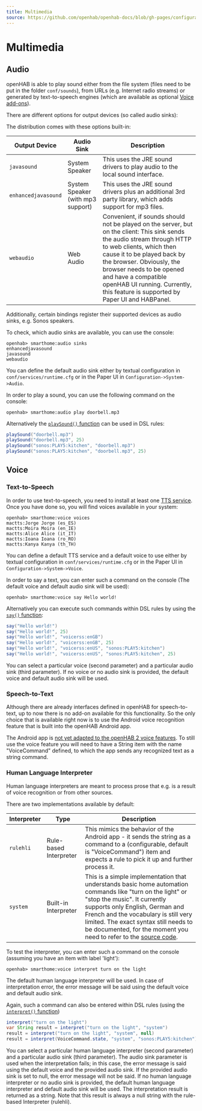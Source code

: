 ```yaml
---
title: Multimedia
source: https://github.com/openhab/openhab-docs/blob/gh-pages/configuration/multimedia.md
---
```



# Multimedia

## Audio

openHAB is able to play sound either from the file system (files need to be put in the folder `conf/sounds`), from URLs (e.g. Internet radio streams) or generated by text-to-speech engines (which are available as optional [Voice add-ons](/docs/addons/voices.html)).

There are different options for output devices (so called audio sinks):

The distribution comes with these options built-in:

| Output Device       | Audio Sink                        | Description |
|---------------------|-----------------------------------|-------------|
| `javasound`         | System Speaker                    | This uses the JRE sound drivers to play audio to the local sound interface. |
| `enhancedjavasound` | System Speaker (with mp3 support) | This uses the JRE sound drivers plus an additional 3rd party library, which adds support for mp3 files. |
| `webaudio`          | Web Audio                         | Convenient, if sounds should not be played on the server, but on the client: This sink sends the audio stream through HTTP to web clients, which then cause it to be played back by the browser. Obviously, the browser needs to be opened and have a compatible openHAB UI running. Currently, this feature is supported by Paper UI and HABPanel. |

Additionally, certain bindings register their supported devices as audio sinks, e.g. Sonos speakers.

To check, which audio sinks are available, you can use the console:

```text
openhab> smarthome:audio sinks
enhancedjavasound
javasound
webaudio
```

You can define the default audio sink either by textual configuration in `conf/services/runtime.cfg` or in the Paper UI in `Configuration->System->Audio`.

In order to play a sound, you can use the following command on the console:

```text
openhab> smarthome:audio play doorbell.mp3
```

Alternatively the [`playSound()` function](https://www.eclipse.org/smarthome/documentation/javadoc/org/eclipse/smarthome/model/script/actions/Audio.html#playSound-java.lang.String-) can be used in DSL rules:

```java
playSound("doorbell.mp3")
playSound("doorbell.mp3", 25)
playSound("sonos:PLAY5:kitchen", "doorbell.mp3")
playSound("sonos:PLAY5:kitchen", "doorbell.mp3", 25)
```

## Voice

### Text-to-Speech

In order to use text-to-speech, you need to install at least one [TTS service](/docs/addons/voices.html).
Once you have done so, you will find voices available in your system:

```text
openhab> smarthome:voice voices
mactts:Jorge Jorge (es_ES)
mactts:Moira Moira (en_IE)
mactts:Alice Alice (it_IT)
mactts:Ioana Ioana (ro_RO)
mactts:Kanya Kanya (th_TH)
```

You can define a default TTS service and a default voice to use either by textual configuration in `conf/services/runtime.cfg` or in the Paper UI in `Configuration->System->Voice`.

In order to say a text, you can enter such a command on the console (The default voice and default audio sink will be used):

```text
openhab> smarthome:voice say Hello world!
```

Alternatively you can execute such commands within DSL rules by using the [`say()` function](https://www.eclipse.org/smarthome/documentation/javadoc/org/eclipse/smarthome/core/voice/VoiceManager.html#say-java.lang.String-):

```java
say("Hello world!")
say("Hello world!", 25)
say("Hello world!", "voicerss:enGB")
say("Hello world!", "voicerss:enGB", 25)
say("Hello world!", "voicerss:enUS", "sonos:PLAY5:kitchen")
say("Hello world!", "voicerss:enUS", "sonos:PLAY5:kitchen", 25)
```

You can select a particular voice (second parameter) and a particular audio sink (third parameter).
If no voice or no audio sink is provided, the default voice and default audio sink will be used.

### Speech-to-Text

Although there are already interfaces defined in openHAB for speech-to-text, up to now there is no add-on available for this functionality.
So the only choice that is available right now is to use the Android voice recognition feature that is built into the openHAB Android app.

The Android app is [not yet adapted to the openHAB 2 voice features](https://github.com/openhab/openhab-android/issues/242).
To still use the voice feature you will need to have a String item with the name "VoiceCommand" defined, to which the app sends any recognized text as a string command.

### Human Language Interpreter

Human language interpreters are meant to process prose that e.g. is a result of voice recognition or from other sources.

There are two implementations available by default:

| Interpreter | Type                   | Description |
|-------------|------------------------|-------------|
| `rulehli`   | Rule-based Interpreter | This mimics the behavior of the Android app - it sends the string as a command to a (configurable, default is "VoiceCommand") item and expects a rule to pick it up and further process it. |
| `system`    | Built-in Interpreter   | This is a simple implementation that understands basic home automation commands like "turn on the light" or "stop the music". It currently supports only English, German and French and the vocabulary is still very limited. The exact syntax still needs to be documented, for the moment you need to refer to the [source code](https://github.com/eclipse/smarthome/blob/master/bundles/core/org.eclipse.smarthome.core.voice/src/main/java/org/eclipse/smarthome/core/voice/internal/text/StandardInterpreter.java#L37). |

To test the interpreter, you can enter such a command on the console (assuming you have an item with label 'light'):

```text
openhab> smarthome:voice interpret turn on the light
```

The default human language interpreter will be used.
In case of interpretation error, the error message will be said using the default voice and default audio sink.

Again, such a command can also be entered within DSL rules (using the [`interpret()` function](https://www.eclipse.org/smarthome/documentation/javadoc/org/eclipse/smarthome/core/voice/VoiceManager.html#interpret-java.lang.String-))

```java
interpret("turn on the light")
var String result = interpret("turn on the light", "system")
result = interpret("turn on the light", "system", null)
result = interpret(VoiceCommand.state, "system", "sonos:PLAY5:kitchen")
```

You can select a particular human language interpreter (second parameter) and a particular audio sink (third parameter).
The audio sink parameter is used when the interpretation fails; in this case, the error message is said using the default voice and the provided audio sink.
If the provided audio sink is set to null, the error message will not be said.
If no human language interpreter or no audio sink is provided, the default human language interpreter and default audio sink will be used.
The interpretation result is returned as a string.
Note that this result is always a null string with the rule-based Interpreter (rulehli).

<DocPreviousVersions/>
<EditPageLink/>
